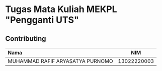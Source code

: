 
# Tugas Mata Kuliah MEKPL "Pengganti UTS"


## Contributing
|**Nama**| **NIM** |  
|:-------|:-----------:|
|MUHAMMAD RAFIF ARYASATYA PURNOMO|13022220003|